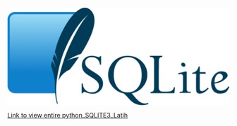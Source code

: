 <p align="center">
    <img src="./sqlite.512x227.png" alt="sqlite_logo" style="display: block; margin: 0 auto;">
</p>

<a align="center" href="./python_SQLITE3_Latih">Link to view entire python_SQLITE3_Latih</a>